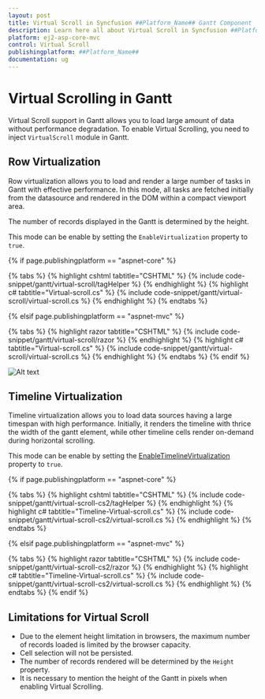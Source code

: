 ```yaml
---
layout: post
title: Virtual Scroll in Syncfusion ##Platform_Name## Gantt Component
description: Learn here all about Virtual Scroll in Syncfusion ##Platform_Name## Gantt component of Syncfusion Essential JS 2 and more.
platform: ej2-asp-core-mvc
control: Virtual Scroll
publishingplatform: ##Platform_Name##
documentation: ug
---
```



# Virtual Scrolling in Gantt

Virtual Scroll support in Gantt allows you to load large amount of data without performance degradation. To enable Virtual Scrolling, you need to inject `VirtualScroll` module in Gantt.

## Row Virtualization

Row virtualization allows you to load and render a large number of tasks in Gantt with effective performance. In this mode, all tasks are fetched initially from the datasource and rendered in the DOM within a compact viewport area.

The number of records displayed in the Gantt is determined by the height.

This mode can be enable by setting the `EnableVirtualization` property to `true`.

{% if page.publishingplatform == "aspnet-core" %}

{% tabs %}
{% highlight cshtml tabtitle="CSHTML" %}
{% include code-snippet/gantt/virtual-scroll/tagHelper %}
{% endhighlight %}
{% highlight c# tabtitle="Virtual-scroll.cs" %}
{% include code-snippet/gantt/virtual-scroll/virtual-scroll.cs %}
{% endhighlight %}
{% endtabs %}

{% elsif page.publishingplatform == "aspnet-mvc" %}

{% tabs %}
{% highlight razor tabtitle="CSHTML" %}
{% include code-snippet/gantt/virtual-scroll/razor %}
{% endhighlight %}
{% highlight c# tabtitle="Virtual-scroll.cs" %}
{% include code-snippet/gantt/virtual-scroll/virtual-scroll.cs %}
{% endhighlight %}
{% endtabs %}
{% endif %}



![Alt text](images/virtual-scroll.png)

## Timeline Virtualization


Timeline virtualization allows you to load data sources having a large timespan with high performance. Initially, it renders the timeline with thrice the width of the gantt element, while other timeline cells render on-demand during horizontal scrolling.

This mode can be enable by setting the [EnableTimelineVirtualization](https://help.syncfusion.com/cr/aspnetcore-js2/Syncfusion.EJ2.Gantt.Gantt.html#Syncfusion_EJ2_Gantt_Gantt_EnableTimelineVirtualization) property to `true`.

{% if page.publishingplatform == "aspnet-core" %}

{% tabs %}
{% highlight cshtml tabtitle="CSHTML" %}
{% include code-snippet/gantt/virtual-scroll-cs2/tagHelper %}
{% endhighlight %}
{% highlight c# tabtitle="Timeline-Virtual-scroll.cs" %}
{% include code-snippet/gantt/virtual-scroll-cs2/virtual-scroll.cs %}
{% endhighlight %}
{% endtabs %}

{% elsif page.publishingplatform == "aspnet-mvc" %}

{% tabs %}
{% highlight razor tabtitle="CSHTML" %}
{% include code-snippet/gantt/virtual-scroll-cs2/razor %}
{% endhighlight %}
{% highlight c# tabtitle="Timeline-Virtual-scroll.cs" %}
{% include code-snippet/gantt/virtual-scroll-cs2/virtual-scroll.cs %}
{% endhighlight %}
{% endtabs %}
{% endif %}

## Limitations for Virtual Scroll

* Due to the element height limitation in browsers, the maximum number of records loaded is limited by the browser capacity.
* Cell selection will not be persisted.
* The number of records rendered will be determined by the `Height` property.
* It is necessary to mention the height of the Gantt in pixels when enabling Virtual Scrolling.
